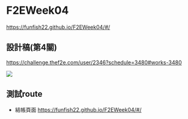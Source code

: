 # F2EWeek04
https://funfish22.github.io/F2EWeek04/#/

## 設計稿(第4關)
https://challenge.thef2e.com/user/2346?schedule=3480#works-3480

![](https://i.imgur.com/juvUIsG.jpg)

## 測試route
- 結帳頁面 https://funfish22.github.io/F2EWeek04/#/